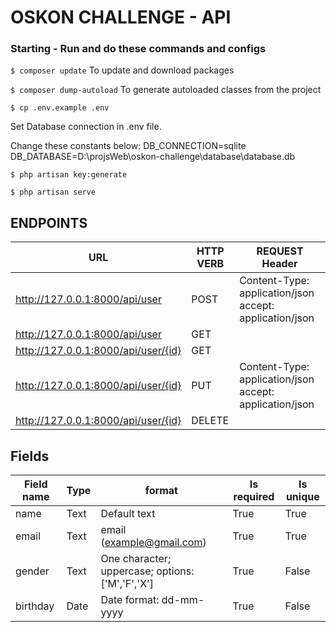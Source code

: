 # OSKON CHALLENGE - API


### Starting - Run and do these commands and configs

`$ composer update`
To update and download packages

`$ composer dump-autoload`
To generate autoloaded classes from the project

`$ cp .env.example .env`

Set Database connection in .env file. 

Change these constants below:
DB_CONNECTION=sqlite
DB_DATABASE=D:\projsWeb\oskon-challenge\database\database.db

`$ php artisan key:generate`

`$ php artisan serve`



## ENDPOINTS

| URL                                 | HTTP VERB | REQUEST Header                                          |
|-------------------------------------|-----------|---------------------------------------------------------|
| http://127.0.0.1:8000/api/user      | POST      | Content-Type: application/json accept: application/json |
| http://127.0.0.1:8000/api/user      | GET       |                                                         |
| http://127.0.0.1:8000/api/user/{id} | GET       |                                                         |
| http://127.0.0.1:8000/api/user/{id} | PUT       | Content-Type: application/json accept: application/json |
| http://127.0.0.1:8000/api/user/{id} | DELETE    |                                                         |

## Fields

| Field name | Type | format                                          | Is required | Is unique |
|------------|------|-------------------------------------------------|-------------|-----------|
| name       | Text | Default text                                    | True        | True      |
| email      | Text | email (example@gmail.com)                       | True        | True      |
| gender     | Text | One character; uppercase; options:['M','F','X'] | True        | False     |
| birthday   | Date | Date format: dd-mm-yyyy                         | True        | False     |


